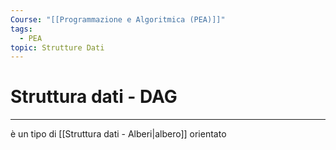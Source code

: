 ```yaml
---
Course: "[[Programmazione e Algoritmica (PEA)]]"
tags:
  - PEA
topic: Strutture Dati
---
```

# Struttura dati - DAG
---

è un tipo di [[Struttura dati - Alberi|albero]] orientato 
